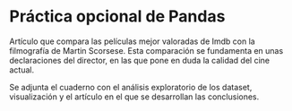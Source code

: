 # Práctica opcional de Pandas
Artículo que compara las películas mejor valoradas de Imdb con la filmografía de Martin Scorsese. Esta comparación se fundamenta en unas declaraciones del director, 
en las que pone en duda la calidad del cine actual. 

Se adjunta el cuaderno con el análisis exploratorio de los dataset, visualización y el artículo en el que se desarrollan las conclusiones. 
